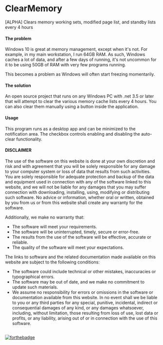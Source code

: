 ﻿# ClearMemory
[ALPHA] Clears memory working sets, modified page list, and standby lists every 4 hours

#### The problem

Windows 10 is great at memory management, except when it's not. For example, in my main workstation, I run 64GB RAM. As such, Windows caches a lot of data, and after a few days of running, it's not uncommon for it to be using 50GB of RAM with very few programs running.

This becomes a problem as Windows will often start freezing momentarily.

#### The solution
An open source project that runs on any Windows PC with .net 3.5 or later that will attempt to clear the various memory cache lists every 4 hours. You can also clear them manually using a button inside the application.

#### Usage
This program runs as a desktop app and can be minimized to the notification area. The checkbox controls enabling and disabling the auto-clear functionality.

#### DISCLAIMER

The use of the software on this website is done at your own discretion and risk and with agreement that you will be solely responsible for any damage to your computer system or loss of data that results from such activities. You are solely responsible for adequate protection and backup of the data and equipment used in connection with any of the software linked to this website, and we will not be liable for any damages that you may suffer connection with downloading, installing, using, modifying or distributing such software. No advice or information, whether oral or written, obtained by you from us or from this website shall create any warranty for the software.

Additionally, we make no warranty that:

 - The software will meet your requirements.
 - The software will be uninterrupted, timely, secure or error-free.
 - The results from the use of the software will be effective, accurate or reliable.
 - The quality of the software will meet your expectations.
 
 
The links to software and the related documentation made available on this website are subject to the following conditions:

 - The software could include technical or other mistakes, inaccuracies or typographical errors.
 - The software may be out of date, and we make no commitment to update such materials.
 - We assume no responsibility for errors or omissions in the software or documentation available from this website.
In no event shall we be liable to you or any third parties for any special, punitive, incidental, indirect or consequential damages of any kind, or any damages whatsoever, including, without limitation, those resulting from loss of use, lost data or profits, or any liability, arising out of or in connection with the use of this software.

##

[![forthebadge](https://forthebadge.com/images/badges/built-with-resentment.svg)](https://forthebadge.com)
